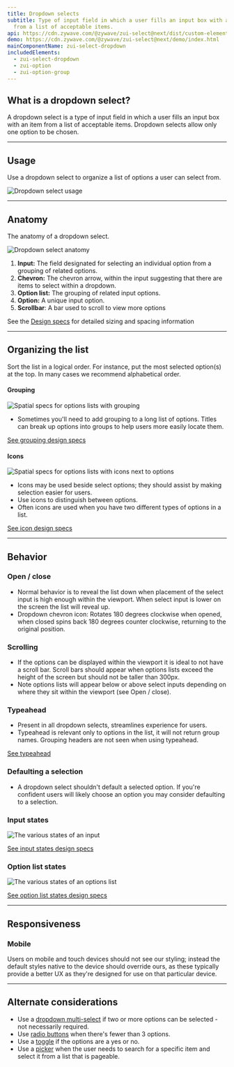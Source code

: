 ```yaml
---
title: Dropdown selects
subtitle: Type of input field in which a user fills an input box with an item
  from a list of acceptable items.
api: https://cdn.zywave.com/@zywave/zui-select@next/dist/custom-elements.json
demo: https://cdn.zywave.com/@zywave/zui-select@next/demo/index.html
mainComponentName: zui-select-dropdown
includedElements:
  - zui-select-dropdown
  - zui-option
  - zui-option-group
---
```

## What is a dropdown select?

A dropdown select is a type of input field in which a user fills an input box with an item from a list of acceptable items. Dropdown selects allow only one option to be chosen.

- - -

## Usage

Use a dropdown select to organize a list of options a user can select from.

![Dropdown select usage](/images/select_usage.svg)

- - -

## Anatomy

The anatomy of a dropdown select.

![Dropdown select anatomy](/images/select_anatomy.svg)

1. **Input:** The field designated for selecting an individual option from a grouping of related options.
2. **Chevron:** The chevron arrow, within the input suggesting that there are items to select within a dropdown.
3. **Option list:** The grouping of related input options.
4. **Option:** A unique input option.
5. **Scrollbar**: A bar used to scroll to view more options

<docs-spacer size="small"></docs-spacer>

See the [Design specs](https://xd.adobe.com/view/14c0f042-a5d0-446b-8baf-d47fd0be4e76-4193/) for detailed sizing and spacing information

- - -

## Organizing the list

Sort the list in a logical order. For instance, put the most selected option(s) at the top. In many cases we recommend alphabetical order.

<Grid>

<GridCol col="span-6">

#### Grouping

![Spatial specs for options lists with grouping](/images/components/dropdown-select/select_grouping_specs.svg)

* Sometimes you'll need to add grouping to a long list of options. Titles can break up options into groups to help users more easily locate them.

[See grouping design specs](https://xd.adobe.com/view/1d1827c1-f08e-480d-806a-647a41a328bd-484b/screen/f7960c25-618f-451f-9750-c9e8c43b7117/)

</GridCol>

<GridCol col="span-6">

#### Icons

![Spatial specs for options lists with icons next to options](/images/components/dropdown-select/select_icon_specs.svg)

* Icons may be used beside select options; they should assist by making selection easier for users.
* Use icons to distinguish between options.
* Often icons are used when you have two different types of options in a list.

[See icon design specs](https://xd.adobe.com/view/1d1827c1-f08e-480d-806a-647a41a328bd-484b/screen/277ba58c-7470-4a65-be8b-28165b71ff7a/)

</GridCol>

</Grid>

- - -

## Behavior

<Grid>

<GridCol col="span-6">

### Open / close

* Normal behavior is to reveal the list down when placement of the select input is high enough within the viewport. When select input is lower on the screen the list will reveal up.
* Dropdown chevron icon: Rotates 180 degrees clockwise when opened, when closed spins back 180 degrees counter clockwise, returning to the original position.

</GridCol>

<GridCol col="span-6">

### Scrolling

* If the options can be displayed within the viewport it is ideal to not have a scroll bar. Scroll bars should appear when options lists exceed the height of the screen but should not be taller than 300px.
* Note options lists will appear below or above select inputs depending on where they sit within the viewport (see Open / close).

</GridCol>

<GridCol col="span-6">

### Typeahead

* Present in all dropdown selects, streamlines experience for users.
* Typeahead is relevant only to options in the list, it will not return group names. Grouping headers are not seen when using typeahead.

[See typeahead](/design-system/patterns/typeahead/)

</GridCol>

<GridCol col="span-6">

### Defaulting a selection

* A dropdown select shouldn't default a selected option. If you're confident users will likely choose an option you may consider defaulting to a selection.

</GridCol>

<GridCol col="span-6">

</GridCol>

<GridCol col="span-6">

</GridCol>

<GridCol col="span-6">

### Input states

![The various states of an input](/images/components/dropdown-select/select_states.svg)

[See input states design specs](https://xd.adobe.com/view/1d1827c1-f08e-480d-806a-647a41a328bd-484b/screen/6fe28f1b-27e1-4e5d-95c4-3063f89fa66e/)

</GridCol>

<GridCol col="span-6">

### Option list states

![The various states of an options list](/images/components/dropdown-select/select_list_states.svg)

[See option list states design specs](https://xd.adobe.com/view/1d1827c1-f08e-480d-806a-647a41a328bd-484b/screen/39e06ddc-ebd3-4e1c-9745-945f9245b3fd/)

</GridCol>

</Grid>

<!-- <a class="scroll-to-top u-semi-bold">Back to top</a> -->

- - -

## Responsiveness

### Mobile

Users on mobile and touch devices should not see our styling; instead the default styles native to the device should override ours, as these typically provide a better UX as they're designed for use on that particular device.

<Spacer/>

- - -

## Alternate considerations

* Use a [dropdown multi-select](/design-system/components/dropdown-multi-selects/) if two or more options can be selected - not necessarily required.
* Use [radio buttons](/design-system/components/radio-buttons/) when there's fewer than 3 options.
* Use a [toggle](/design-system/components/toggles/) if the options are a yes or no.
* Use a [picker](/design-system/components/pickers/) when the user needs to search for a specific item and select it from a list that is pageable.